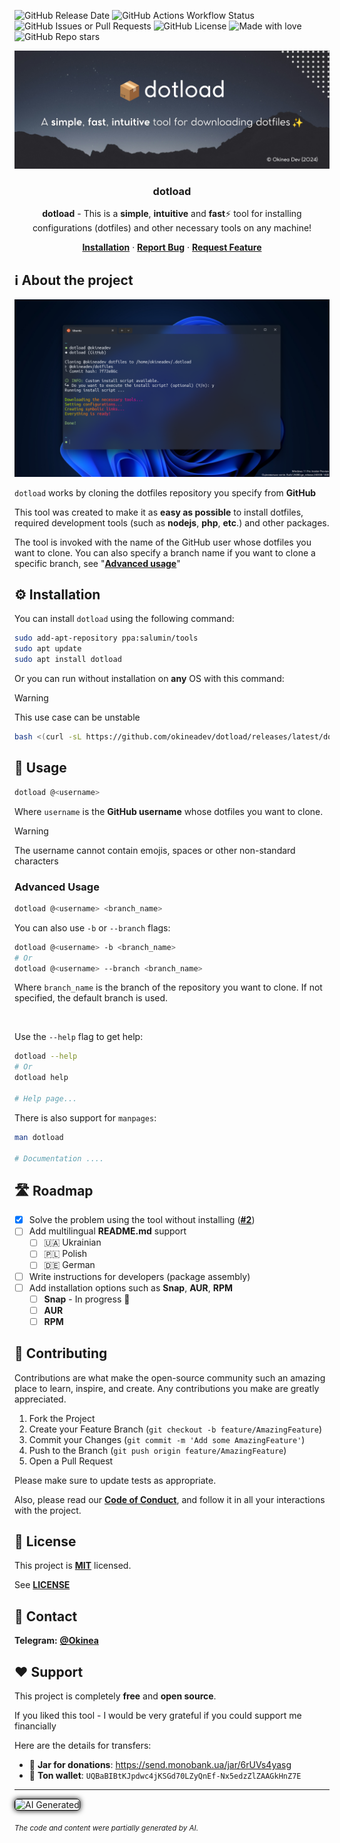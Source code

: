 ![GitHub Release Date][github-release-date]
![GitHub Actions Workflow Status][github-actions-workflow-status]
![GitHub Issues or Pull Requests][github-issues]
![GitHub License][github-license]
![Made with love][made-with-love]
![GitHub Repo stars][github-stars]

<!-- PROJECT LOGO -->
<div align="center">
  <a href="https://github.com/okineadev/dotload">
    <img src="public/banner.png" alt="Banner">
  </a>

  <h3 align="center">dotload</h3>

  <p align="center">
    <p>
    <b>dotload</b> - This is a <b>simple</b>, <b>intuitive</b> and <b>fast</b>⚡ tool for installing configurations (dotfiles) and other necessary tools on any machine!</p>
    <a href="#%EF%B8%8F-installation"><b>Installation</b></a>
    ·
    <a href="https://github.com/okineadev/dotload/issues/new?labels=bug&template=bug_report.md"><b>Report Bug</b></a>
    ·
    <a href="https://github.com/okineadev/dotload/issues/new?labels=enhancement&template=feature_request.md"><b>Request Feature</b></a>
</div>

## ℹ️ About the project

![Screenshot](public/screenshot.png)

`dotload` works by cloning the dotfiles repository you specify from **GitHub**

This tool was created to make it as **easy as possible** to install dotfiles, required development tools (such as **nodejs**, **php**, **etc**.) and other packages.

The tool is invoked with the name of the GitHub user whose dotfiles you want to clone. You can also specify a branch name if you want to clone a specific branch, see "[**Advanced usage**](#advanced-usage)"

## ⚙️ Installation

You can install `dotload` using the following command:

```bash
sudo add-apt-repository ppa:salumin/tools
sudo apt update
sudo apt install dotload
```

Or you can run without installation on **any** OS with this command:
> [!WARNING]
> This use case can be unstable

```bash
bash <(curl -sL https://github.com/okineadev/dotload/releases/latest/download/dotload) @<username>
```

## 🚀 Usage

```bash
dotload @<username>
```

Where `username` is the **GitHub username** whose dotfiles you want to clone.

> [!WARNING]
> The username cannot contain emojis, spaces or other non-standard characters

### Advanced Usage

```bash
dotload @<username> <branch_name>
```

You can also use `-b` or `--branch` flags:

```bash
dotload @<username> -b <branch_name>
# Or
dotload @<username> --branch <branch_name>
```

Where `branch_name` is the branch of the repository you want to clone. If not specified, the default branch is used.

<br>

Use the `--help` flag to get help:

```bash
dotload --help
# Or
dotload help

# Help page...
```

There is also support for `manpages`:

```bash
man dotload

# Documentation ....
```

## 🛣️ Roadmap

- [x] Solve the problem using the tool without installing ([**#2**](https://github.com/okineadev/dotload/issues/2))
- [ ] Add multilingual **README.md** support
  - [ ] 🇺🇦 Ukrainian
  - [ ] 🇵🇱 Polish
  - [ ] 🇩🇪 German
- [ ] Write instructions for developers (package assembly)
- [ ] Add installation options such as **Snap**, **AUR**, **RPM**
  - [ ] **Snap** - In progress 🚧
  - [ ] **AUR**
  - [ ] **RPM**

## 🤝 Contributing

Contributions are what make the open-source community such an amazing place to learn, inspire, and create. Any contributions you make are greatly appreciated.

1. Fork the Project
2. Create your Feature Branch (`git checkout -b feature/AmazingFeature`)
3. Commit your Changes (`git commit -m 'Add some AmazingFeature'`)
4. Push to the Branch (`git push origin feature/AmazingFeature`)
5. Open a Pull Request

Please make sure to update tests as appropriate.

Also, please read our [**Code of Conduct**](CODE_OF_CONDUCT.md), and follow it in all your interactions with the project.

## 📝 License

This project is [**MIT**][mit-license-link] licensed.

See [**LICENSE**](LICENSE)

## 📨 Contact

**Telegram:** [**@Okinea**][telegram-link]

## ❤️ Support

This project is completely **free** and **open source**.

If you liked this tool - I would be very grateful if you could support me financially

Here are the details for transfers:

- 🫙 **Jar for donations**: https://send.monobank.ua/jar/6rUVs4yasg
- 💎 **Ton wallet**: `UQBaBIBtKJpdwc4jKSGd70LZyQnEf-Nx5edzZlZAAGkHnZ7E`


<hr>

<img src="https://img.shields.io/badge/-black?style=for-the-badge&logo=githubcopilot&logoColor=black&label=AI%20Generated&labelColor=white&color=black" style="border-radius:5px;box-shadow:0px 0px 9px black;border:solid 1px black" alt="AI Generated" title="Partially AI generated content">

<sub><i>The code and content were partially generated by AI.</i></sub>

[github-release-date]: https://img.shields.io/github/release-date/okineadev/dotload
[github-actions-workflow-status]: https://img.shields.io/github/actions/workflow/status/okineadev/dotload/release.yml
[github-issues]: https://img.shields.io/github/issues/okineadev/dotload?color=shine-green
[github-license]: https://img.shields.io/github/license/okineadev/dotload
[made-with-love]: https://img.shields.io/badge/made_with-%E2%9D%A4%EF%B8%8F-white
[github-stars]: https://img.shields.io/github/stars/okineadev/dotload
[telegram-link]: https://t.me/okinea 'Telegram link'
[mit-license-link]: https://opensource.org/license/MIT
